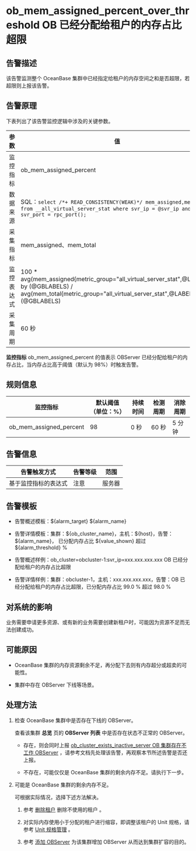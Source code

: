 ob_mem_assigned_percent_over_threshold OB 已经分配给租户的内存占比超限
==============================================================================

**告警描述**
-----------------------------

该告警监测整个 OceanBase 集群中已经指定给租户的内存空间之和是否超限，若超限则上报该告警。

告警原理
-------------------------

下表列出了该告警监控逻辑中涉及的关键参数。

|  参数   |                                                                                                    值                                                                                                     |
|-------|----------------------------------------------------------------------------------------------------------------------------------------------------------------------------------------------------------|
| 监控指标  | ob_mem_assigned_percent                                                                                                                                                                                  |
| 数据来源  | SQL：```select /*+ READ_CONSISTENCY(WEAK)*/ mem_assigned,mem_total from __all_virtual_server_stat where svr_ip = @svr_ip and svr_port = rpc_port(); ```  |
| 采集指标  | mem_assigned、mem_total                                                                                                                                                                                   |
| 监控表达式 | 100 \* avg(mem_assigned{metric_group="all_virtual_server_stat",@LABELS}) by (@GBLABELS) / avg(mem_total{metric_group="all_virtual_server_stat",@LABELS}) by (@GBLABELS)                                  |
| 采集周期  | 60 秒                                                                                                                                                                                                     |

**监控指标** ob_mem_assigned_percent 的值表示 OBServer 已经分配给租户的内存占比，当内存占比高于阈值（默认为 98%）时触发告警。

**规则信息**
-----------------------------

|          监控指标           | 默认阈值（单位：%） | 持续时间 | 检测周期 | 消除周期 |
|-------------------------|------------|------|------|------|
| ob_mem_assigned_percent | 98         | 0 秒  | 60 秒 | 5 分钟 |

**告警信息**
-----------------------------

|   告警触发方式   | 告警等级 | 范围  |
|------------|------|-----|
| 基于监控指标的表达式 | 注意   | 服务器 |

**告警模板**
-----------------------------

* 告警概述模板：\${alarm_target} ${alarm_name}

* 告警详情模板：集群：\${ob_cluster_name}，主机：\${host}，告警：\${alarm_name}， 已分配内存占比 \${value_shown} 超过 ${alarm_threshold} %
  
* 告警概述样例：ob_cluster=obcluster-1:svr_ip=xxx.xxx.xxx.xxx OB 已经分配给租户的内存占比超限

* 告警详情样例：集群：obcluster-1，主机：xxx.xxx.xxx.xxx，告警：OB 已经分配给租户的内存占比超限，已分配内存占比 99.0 % 超过 98.0 %

**对系统的影响**
-------------------------------

业务需要申请更多资源、或有新的业务需要创建新租户时，可能因为资源不足而无法创建成功。

**可能原因**
-----------------------------

* OceanBase 集群的内存资源剩余不足，再分配下去则有内存超分或超卖的可能性。

* 集群中存在 OBServer 下线等场景。

处理方法
-------------------------

1. 检查 OceanBase 集群中是否存在下线的 OBServer。

   查看该集群 **总览** 页的 **OBServer 列表** 中是否存在状态不正常的 OBServer。
   * 存在，则会同时上报 [ob_cluster_exists_inactive_server OB 集群存在不工作 OBServer](../200.ob-alert/400.ob_cluster_exists_inactive_server.md) ，请参考文档先处理该告警，再观察本节所述告警是否还上报。

   * 不存在，可能仅仅是 OceanBase 集群的剩余内存不足。请执行下一步。

2. 可能是 OceanBase 集群的剩余内存不足。

   可根据实际情况，选择下述方法解决。
   1. 参考 [删除租户](../../400.user-guide-2/500.tenant-functions/200.manage-basic-tenant-operations/500.delete-a-tenant.md) 删除不使用的租户 。

   2. 对实际内存使用小于分配的租户进行缩容，即调整该租户的 Unit 规格，请参考 [Unit 规格管理](../../400.user-guide-2/500.tenant-functions/200.manage-basic-tenant-operations/200.unit-specification-management.md) 。

   3. 参考 [添加 OBServer](../../400.user-guide-2/400.cluster-features/200.basic-operations/700.manage-observer/100.add-an-observer.md) 为该集群增加 OBServer 从而达到集群扩容的目的。
